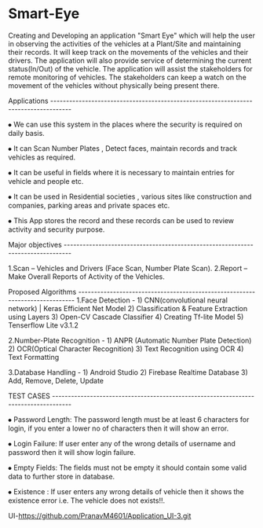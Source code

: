 # Smart-Eye

Creating and Developing an application "Smart Eye" which will help the user in observing the activities of the vehicles at a Plant/Site and maintaining their records. It will keep track on the movements of the vehicles and their drivers. The application will also provide service of determining the current status(In/Out) of the vehicle. The application will assist the stakeholders for remote monitoring of vehicles. The stakeholders can keep a watch on the movement of the vehicles without physically being present there.

Applications ------------------------------------------------------------------------------------ 

⦁ We can use this system in the places where the security is required on daily basis.

⦁ It can Scan Number Plates , Detect faces, maintain records and track vehicles as required.

⦁ It can be useful in fields where it is necessary to maintain entries for vehicle and people etc.

⦁ It can be used in Residential societies , various sites like construction and companies, parking areas and private spaces etc.

⦁ This App stores the record and these records can be used to review activity and security purpose.

Major objectives -------------------------------------------------------------------------------- 

1.Scan – Vehicles and Drivers (Face Scan, Number Plate Scan).
2.Report – Make Overall Reports of Activity of the Vehicles.

Proposed Algorithms ----------------------------------------------------------------------------- 
1.Face Detection - 1) CNN(convolutional neural network) | Keras Efficient Net Model
                   2) Classification & Feature Extraction using Layers 
                   3) Open-CV Cascade Classifier 
                   4) Creating Tf-lite Model 
                   5) Tenserflow Lite v3.1.2

2.Number-Plate Recognition - 1) ANPR (Automatic Number Plate Detection) 
                             2) OCR(Optical Character Recognition) 
                             3) Text Recognition using OCR 
                             4) Text Formatting

3.Database Handling - 1) Android Studio 
                      2) Firebase Realtime Database 
                      3) Add, Remove, Delete, Update

TEST CASES ------------------------------------------------------------------------------------

⦁ Password Length: The password length must be at least 6 characters for login, if you enter a lower no of characters then it will show an error.

⦁ Login Failure: If user enter any of the wrong details of username and password then it will show login failure.

⦁ Empty Fields: The fields must not be empty it should contain some valid data to further store in database.

⦁ Existence : If user enters any wrong details of vehicle then it shows the existence error i.e. The vehicle does not exists!!.

UI-https://github.com/PranavM4601/Application_UI-3.git
